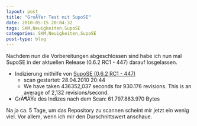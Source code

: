 ```yaml
---
layout: post
title: "GroÃŸer Test mit SupoSE"
date: 2010-05-15 20:04:32
tags: SKM,Neuigkeiten,SupoSE
categories: SKM,Neuigkeiten,SupoSE
post-type: blog
---
```

Nachdem nun die Vorbereitungen abgeschlossen sind habe ich nun mal SupoSE in der aktuellen Release (0.6.2 RC1 - 447) darauf losgelassen.
<ul>
  <li>Indizierung mithilfe von <a href="http://www.supose.org">SupoSE (0.6.2 RC1 - 447) </a>
    <ul><li>scan gestartet: 28.04.2010 20:44</li></ul>
    <ul><li>We have taken 436352,037 seconds for 930.176 revisions.
This is an average of 2,132 revisions/second.
           </li>
     </ul>
  </li>
  <li>GrÃ¶ÃŸe des Indizes nach dem Scan: 61.797.883.970 Bytes</li>
</ul>
Na ja ca. 5 Tage, um das Repository zu scannen scheint mir jetzt ein wenig viel. Vor allem, wenn ich mir den Durschnittswert anschaue.
